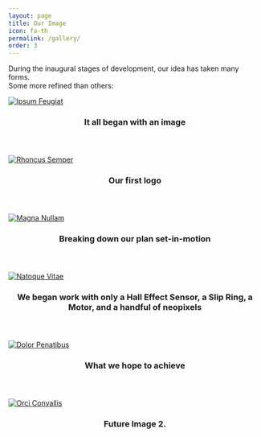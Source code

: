 ```yaml
---
layout: page
title: Our Image
icon: fa-th
permalink: /gallery/
order: 3
---
```


<p>During the inaugural stages of development, our idea has taken many forms.<br/>Some more refined than others:</p>

<div class="row">
    <div class="4u 12u$(mobile)">
      <div class="item">
        <a href="#" class="image fit"><img src="{{ 'assets/images/FanMockup.png' | relative_url }}" alt="Ipsum Feugiat" /></a>
        <header>
          <h3>It all began with an image</h3>
        </header>
      </div>
      <div class="item">
        <a href="#" class="image fit"><img src="{{ '/assets/images/logo.png' | relative_url }}" alt="Rhoncus Semper" /></a>
        <header>
          <h3>Our first logo</h3>
        </header>
      </div>
    </div>
    <div class="4u 12u$(mobile)">
      <div class="item">
        <a href="#" class="image fit"><img src="{{ 'assets/images/fanBreakdown.png' | relative_url }}" alt="Magna Nullam" /></a>
        <header>
          <h3>Breaking down our plan set-in-motion</h3>
        </header>
      </div>
      <div class="item">
        <a href="#" class="image fit"><img src="{{ 'assets/images/theParts.png' | relative_url }}" alt="Natoque Vitae" /></a>
        <header>
          <h3>We began work with only 
          a Hall Effect Sensor, a Slip Ring, a Motor, and a handful of neopixels </h3>
        </header>
      </div>
    </div>
    <div class="4u 12u$(mobile)">
      <div class="item">
        <a href="#" class="image fit"><img src="{{ 'assets/images/animatedFan.gif' | relative_url }}" alt="Dolor Penatibus" /></a>
        <header>
          <h3>What we hope to achieve</h3>
        </header>
      </div>
      <div class="item">
        <a href="#" class="image fit"><img src="{{ 'assets/images/pic07.jpg' | relative_url }}" alt="Orci Convallis" /></a>
        <header>
          <h3>Future Image 2.</h3>
        </header>
      </div>
    </div>
  </div>